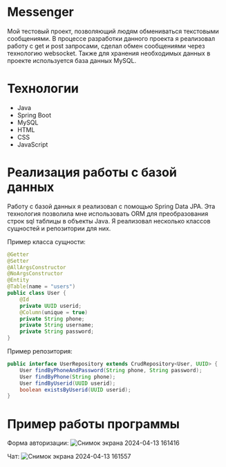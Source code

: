 # Messenger

Мой тестовый проект, позволяющий людям обмениваться текстовыми сообщениями. В процессе разработки данного проекта я реализовал работу с get и post запросами, сделал обмен сообщениями через технологию websocket.
Также для хранения необходимых данных в проекте используется база данных MySQL. 

# Технологии
- Java
- Spring Boot
- MySQL
- HTML
- CSS
- JavaScript

# Реализация работы с базой данных

Работу с базой данных я реализовал с помощью Spring Data JPA. Эта технология позволила мне использовать ORM для преобразования строк sql таблицы в объекты Java. Я реализовал несколько классов сущностей
и репозитории для них.

Пример класса сущности:
```java
@Getter
@Setter
@AllArgsConstructor
@NoArgsConstructor
@Entity
@Table(name = "users")
public class User {
    @Id
    private UUID userid;
    @Column(unique = true)
    private String phone;
    private String username;
    private String password;
}
```

Пример репозитория:

```java
public interface UserRepository extends CrudRepository<User, UUID> {
    User findByPhoneAndPassword(String phone, String password);
    User findByPhone(String phone);
    User findByUserid(UUID userid);
    boolean existsByUserid(UUID userid);
}
```

# Пример работы программы

Форма авторизации:
![Снимок экрана 2024-04-13 161416](https://github.com/ArtyomKrasyuk/Messenger/assets/160497649/cd072990-e075-4cf0-99da-0038e708e826)

Чат:
![Снимок экрана 2024-04-13 161557](https://github.com/ArtyomKrasyuk/Messenger/assets/160497649/eb1c9f3f-42c2-43e4-86ea-b2e47c6d1cbe)



